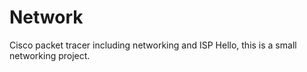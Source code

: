 # Network
Cisco packet tracer including networking and ISP
Hello, this is a small networking project.

